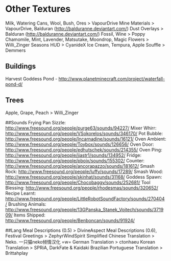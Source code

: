 # Other Textures
Milk, Watering Cans, Wool, Bush, Ores > VapourDrive
Mine Materials > VapourDrive, Balduran (http://balduranne.deviantart.com/)
Dust Overlays > Balduran (http://balduranne.deviantart.com/)
Fossil, Wine > Poppy
Chamomile, Mint, Lavender, Matsutake, Moondrop, Magic Flowers > Willi_Zinger
Seasons HUD > CyanideX
Ice Cream, Tempura, Apple Souffle > Demmers

## Buildings
Harvest Goddess Pond - http://www.planetminecraft.com/project/waterfall-pond-d/

## Trees
Apple, Grape, Peach > Willi_Zinger

##Sounds
Frying Pan Sizzle: http://www.freesound.org/people/purge63/sounds/94227/
Mixer Whirr: http://www.freesound.org/people/VSokorelos/sounds/346170/
Pot Bubble: http://www.freesound.org/people/Incarnadine/sounds/16121/
Oven Ambient: http://www.freesound.org/people/Toybox/sounds/126656/
Oven Door: http://www.freesound.org/people/edhutschek/sounds/214355/
Oven Ping: http://www.freesound.org/people/jjastr1/sounds/134952/
Fridge: http://www.freesound.org/people/pboix/sounds/155302/
Counter: http://www.freesound.org/people/ancorapazzo/sounds/181612/
Smash Rock: http://www.freesound.org/people/luffy/sounds/17289/
Smash Wood: http://www.freesound.org/people/skinhat/sounds/31168/
Goddess Spawn: http://www.freesound.org/people/Chocobaggy/sounds/252681/
Tool Blessing: http://www.freesound.org/people/rhodesmas/sounds/320652/
Recipe Learnt: http://www.freesound.org/people/LittleRobotSoundFactory/sounds/270404/
Brushing Animals: http://www.freesound.org/people/13GPanska_Stanek_Vojtech/sounds/371909/
Items Shipped: http://www.freesound.org/people/Benboncan/sounds/91924/

##Lang
Meal Descriptions (0.5) > DivineAspect
Meal Descriptions (0.6), Festival Greetings > ZephyrWindSpirit
Simplified Chinese Translation > Neko. 一只猫neko倾情汉化 =w=
German Translation > ctonhaeu
Korean Translation > SPRiA, DarkFate & Kaidaki
Brazilian Portuguese Translation > Brittahplay